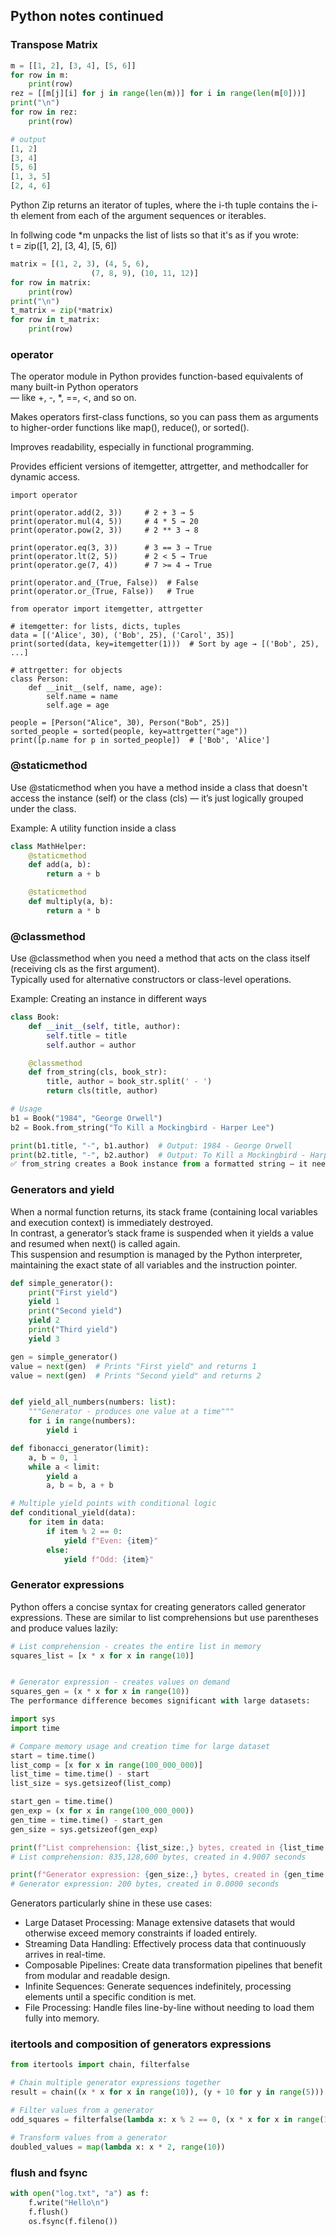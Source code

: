 ## Python notes continued


### Transpose Matrix 
```python
m = [[1, 2], [3, 4], [5, 6]]
for row in m:
    print(row)
rez = [[m[j][i] for j in range(len(m))] for i in range(len(m[0]))]
print("\n")
for row in rez:
    print(row)

# output
[1, 2]
[3, 4]
[5, 6]
[1, 3, 5]
[2, 4, 6]
```
Python Zip returns an iterator of tuples, where the i-th tuple contains the i-th element from each of the argument sequences or iterables. 

In follwing code *m unpacks the list of lists so that it's as if you wrote:  
t = zip([1, 2], [3, 4], [5, 6])

```python
matrix = [(1, 2, 3), (4, 5, 6), 
                  (7, 8, 9), (10, 11, 12)]
for row in matrix:
    print(row)
print("\n")
t_matrix = zip(*matrix)
for row in t_matrix:
    print(row)
```
### operator
The operator module in Python provides function-based equivalents of many built-in Python operators   
— like +, -, *, ==, <, and so on.

Makes operators first-class functions, so you can pass them as arguments to higher-order functions like map(), reduce(), or sorted().

Improves readability, especially in functional programming.

Provides efficient versions of itemgetter, attrgetter, and methodcaller for dynamic access.
```
import operator

print(operator.add(2, 3))     # 2 + 3 → 5
print(operator.mul(4, 5))     # 4 * 5 → 20
print(operator.pow(2, 3))     # 2 ** 3 → 8

print(operator.eq(3, 3))      # 3 == 3 → True
print(operator.lt(2, 5))      # 2 < 5 → True
print(operator.ge(7, 4))      # 7 >= 4 → True

print(operator.and_(True, False))  # False
print(operator.or_(True, False))   # True

from operator import itemgetter, attrgetter

# itemgetter: for lists, dicts, tuples
data = [('Alice', 30), ('Bob', 25), ('Carol', 35)]
print(sorted(data, key=itemgetter(1)))  # Sort by age → [('Bob', 25), ...]

# attrgetter: for objects
class Person:
    def __init__(self, name, age):
        self.name = name
        self.age = age

people = [Person("Alice", 30), Person("Bob", 25)]
sorted_people = sorted(people, key=attrgetter("age"))
print([p.name for p in sorted_people])  # ['Bob', 'Alice']

```

### @staticmethod 
Use @staticmethod when you have a method inside a class 
that doesn't access the instance (self) or the class (cls) — it’s just logically grouped under the class.

Example: A utility function inside a class

```python
class MathHelper:
    @staticmethod
    def add(a, b):
        return a + b

    @staticmethod
    def multiply(a, b):
        return a * b
```

### @classmethod 
Use @classmethod when you need a method that acts on the class itself (receiving cls as the first argument).  
Typically used for alternative constructors or class-level operations.

Example: Creating an instance in different ways

```python
class Book:
    def __init__(self, title, author):
        self.title = title
        self.author = author

    @classmethod
    def from_string(cls, book_str):
        title, author = book_str.split(' - ')
        return cls(title, author)

# Usage
b1 = Book("1984", "George Orwell")
b2 = Book.from_string("To Kill a Mockingbird - Harper Lee")

print(b1.title, "-", b1.author)  # Output: 1984 - George Orwell
print(b2.title, "-", b2.author)  # Output: To Kill a Mockingbird - Harper Lee
✅ from_string creates a Book instance from a formatted string — it needs access to cls to create a new object.
```


### Generators and yield
When a normal function returns, its stack frame (containing local variables and execution context) is immediately destroyed.  
In contrast, a generator’s stack frame is suspended when it yields a value and resumed when next() is called again.   
This suspension and resumption is managed by the Python interpreter,   
maintaining the exact state of all variables and the instruction pointer.

```python
def simple_generator():
    print("First yield")
    yield 1
    print("Second yield")
    yield 2
    print("Third yield")
    yield 3

gen = simple_generator()
value = next(gen)  # Prints "First yield" and returns 1
value = next(gen)  # Prints "Second yield" and returns 2


def yield_all_numbers(numbers: list):
    """Generator - produces one value at a time"""
    for i in range(numbers):
        yield i

def fibonacci_generator(limit):
    a, b = 0, 1
    while a < limit:
        yield a
        a, b = b, a + b

# Multiple yield points with conditional logic
def conditional_yield(data):
    for item in data:
        if item % 2 == 0:
            yield f"Even: {item}"
        else:
            yield f"Odd: {item}"
```

### Generator expressions
Python offers a concise syntax for creating generators called generator expressions. 
These are similar to list comprehensions but use parentheses and produce values lazily: 
```python
# List comprehension - creates the entire list in memory
squares_list = [x * x for x in range(10)]


# Generator expression - creates values on demand
squares_gen = (x * x for x in range(10))
The performance difference becomes significant with large datasets:

import sys
import time

# Compare memory usage and creation time for large dataset
start = time.time()
list_comp = [x for x in range(100_000_000)]
list_time = time.time() - start
list_size = sys.getsizeof(list_comp)

start_gen = time.time()
gen_exp = (x for x in range(100_000_000))
gen_time = time.time() - start_gen
gen_size = sys.getsizeof(gen_exp)

print(f"List comprehension: {list_size:,} bytes, created in {list_time:.4f} seconds")
# List comprehension: 835,128,600 bytes, created in 4.9007 seconds

print(f"Generator expression: {gen_size:,} bytes, created in {gen_time:.4f} seconds")
# Generator expression: 200 bytes, created in 0.0000 seconds
```
Generators particularly shine in these use cases:

- Large Dataset Processing: Manage extensive datasets that would otherwise exceed memory constraints if loaded entirely.
- Streaming Data Handling: Effectively process data that continuously arrives in real-time.
- Composable Pipelines: Create data transformation pipelines that benefit from modular and readable design.
- Infinite Sequences: Generate sequences indefinitely, processing elements until a specific condition is met.
- File Processing: Handle files line-by-line without needing to load them fully into memory.

### itertools and composition of generators expressions
```python
from itertools import chain, filterfalse

# Chain multiple generator expressions together
result = chain((x * x for x in range(10)), (y + 10 for y in range(5)))

# Filter values from a generator
odd_squares = filterfalse(lambda x: x % 2 == 0, (x * x for x in range(10)))

# Transform values from a generator
doubled_values = map(lambda x: x * 2, range(10))
```

### flush and fsync
```python
with open("log.txt", "a") as f:
    f.write("Hello\n")
    f.flush()
    os.fsync(f.fileno())
```
